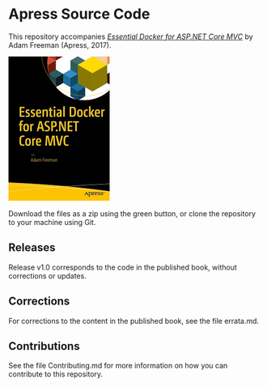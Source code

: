 # Apress Source Code

This repository accompanies [*Essential Docker for ASP.NET Core MVC*](http://www.apress.com/9781484227770) by Adam Freeman (Apress, 2017).

![Cover image](9781484227770.jpg)

Download the files as a zip using the green button, or clone the repository to your machine using Git.

## Releases

Release v1.0 corresponds to the code in the published book, without corrections or updates.

## Corrections

For corrections to the content in the published book, see the file errata.md.

## Contributions

See the file Contributing.md for more information on how you can contribute to this repository.

